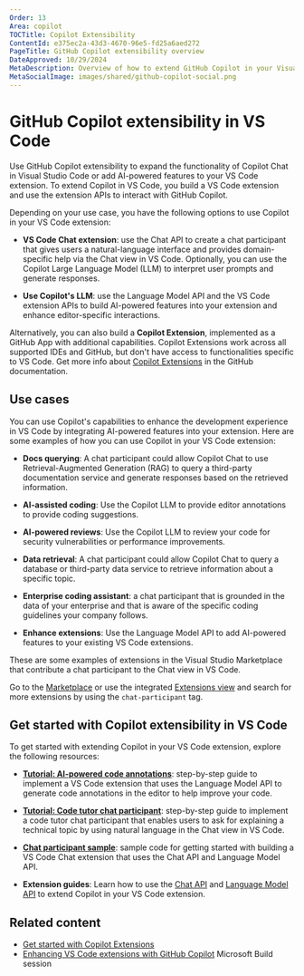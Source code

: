 ```yaml
---
Order: 13
Area: copilot
TOCTitle: Copilot Extensibility
ContentId: e375ec2a-43d3-4670-96e5-fd25a6aed272
PageTitle: GitHub Copilot extensibility overview
DateApproved: 10/29/2024
MetaDescription: Overview of how to extend GitHub Copilot in your Visual Studio Code extension by using the Chat API or Language Model API.
MetaSocialImage: images/shared/github-copilot-social.png
---
```

# GitHub Copilot extensibility in VS Code

Use GitHub Copilot extensibility to expand the functionality of Copilot Chat in Visual Studio Code or add AI-powered features to your VS Code extension. To extend Copilot in VS Code, you build a VS Code extension and use the extension APIs to interact with GitHub Copilot.

Depending on your use case, you have the following options to use Copilot in your VS Code extension:

- **VS Code Chat extension**: use the Chat API to create a chat participant that gives users a natural-language interface and provides domain-specific help via the Chat view in VS Code. Optionally, you can use the Copilot Large Language Model (LLM) to interpret user prompts and generate responses.

- **Use Copilot's LLM**: use the Language Model API and the VS Code extension APIs to build AI-powered features into your extension and enhance editor-specific interactions.

Alternatively, you can also build a **Copilot Extension**, implemented as a GitHub App with additional capabilities. Copilot Extensions work across all supported IDEs and GitHub, but don't have access to functionalities specific to VS Code. Get more info about [Copilot Extensions](https://docs.github.com/en/copilot/building-copilot-extensions/about-building-copilot-extensions) in the GitHub documentation.

## Use cases

You can use Copilot's capabilities to enhance the development experience in VS Code by integrating AI-powered features into your extension. Here are some examples of how you can use Copilot in your VS Code extension:

- **Docs querying**: A chat participant could allow Copilot Chat to use Retrieval-Augmented Generation (RAG) to query a third-party documentation service and generate responses based on the retrieved information.

- **AI-assisted coding**: Use the Copilot LLM to provide editor annotations to provide coding suggestions.

- **AI-powered reviews**: Use the Copilot LLM to review your code for security vulnerabilities or performance improvements.

- **Data retrieval**: A chat participant could allow Copilot Chat to query a database or third-party data service to retrieve information about a specific topic.

- **Enterprise coding assistant**: a chat participant that is grounded in the data of your enterprise and that is aware of the specific coding guidelines your company follows.

- **Enhance extensions**: Use the Language Model API to add AI-powered features to your existing VS Code extensions.

These are some examples of extensions in the Visual Studio Marketplace that contribute a chat participant to the Chat view in VS Code.

<div class="marketplace-extensions-curated-chat"></div>

Go to the [Marketplace](https://marketplace.visualstudio.com/search?term=tag%3Achat-participant&target=VSCode&category=All%20categories&sortBy=Relevance) or use the integrated [Extensions view](/docs/editor/extension-marketplace.md) and search for more extensions by using the `chat-participant` tag.

## Get started with Copilot extensibility in VS Code

To get started with extending Copilot in your VS Code extension, explore the following resources:

- [**Tutorial: AI-powered code annotations**](/api/extension-guides/language-model-tutorial.md): step-by-step guide to implement a VS Code extension that uses the Language Model API to generate code annotations in the editor to help improve your code.

- [**Tutorial: Code tutor chat participant**](/api/extension-guides/chat-tutorial.md): step-by-step guide to implement a code tutor chat participant that enables users to ask for explaining a technical topic by using natural language in the Chat view in VS Code.

- [**Chat participant sample**](https://github.com/microsoft/vscode-extension-samples/tree/main/chat-sample): sample code for getting started with building a VS Code Chat extension that uses the Chat API and Language Model API.

- **Extension guides**: Learn how to use the [Chat API](/api/extension-guides/chat.md) and [Language Model API](/api/extension-guides/language-model.md) to extend Copilot in your VS Code extension.

## Related content

- [Get started with Copilot Extensions](https://github.com/features/copilot/extensions)
- [Enhancing VS Code extensions with GitHub Copilot](https://www.youtube.com/watch?v=YI7kjWzIiTM) Microsoft Build session
